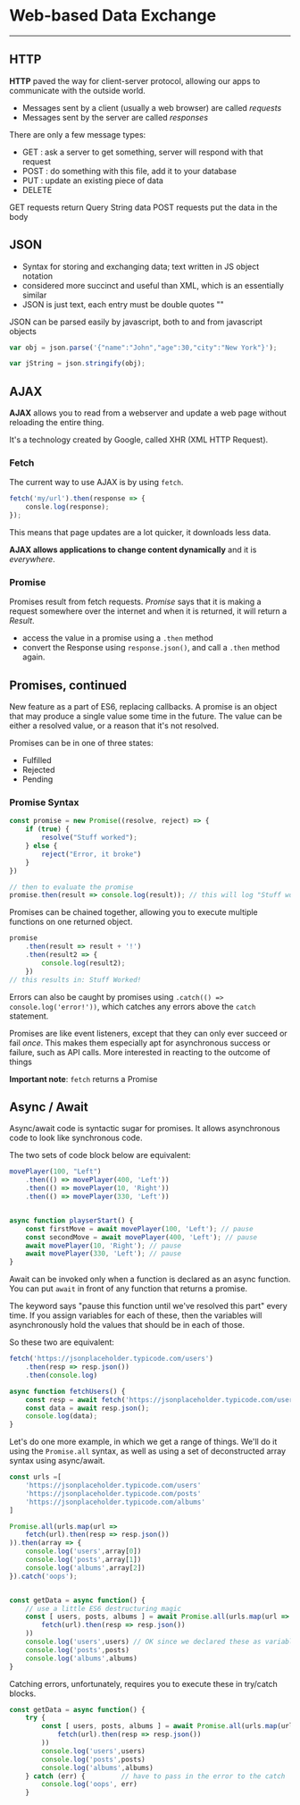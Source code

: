 # Web-based Data Exchange
---
## HTTP
**HTTP** paved the way for client-server protocol, allowing our apps to communicate with the outside world.
- Messages sent by a client (usually a web browser) are called *requests*
- Messages sent by the server are called *responses*

There are only a few message types:
- GET : ask a server to get something, server will respond with that request
- POST : do something with this file, add it to your database
- PUT : update an existing piece of data
- DELETE


GET requests return Query String data
POST requests put the data in the body

## JSON
- Syntax for storing and exchanging data; text written in JS object notation
- considered more succinct and useful than XML, which is an essentially similar
- JSON is just text, each entry must be double quotes ""

JSON can be parsed easily by javascript, both to and from javascript objects

```js
var obj = json.parse('{"name":"John","age":30,"city":"New York"}');

var jString = json.stringify(obj);
```

## AJAX
**AJAX** allows you to read from a webserver and update a web page without reloading the entire thing.

It's a technology created by Google, called XHR (XML HTTP Request).

### Fetch
The current way to use AJAX is by using `fetch`.

```js
fetch('my/url').then(response => {
    consle.log(response);
});
```
This means that page updates are a lot quicker, it downloads less data.

**AJAX allows applications to change content dynamically** and it is *everywhere*.

### Promise
Promises result from fetch requests. *Promise* says that it is making a request somewhere over the internet and when it is returned, it will return a *Result*.
- access the value in a promise using a `.then` method
- convert the Response using `response.json()`, and call a `.then` method again.

## Promises, continued
New feature as a part of ES6, replacing callbacks.
A promise is an object that may produce a single value some time in the future. The value can be either a resolved value, or a reason that it's not resolved.

Promises can be in one of three states:
- Fulfilled
- Rejected
- Pending

### Promise Syntax
```js
const promise = new Promise((resolve, reject) => {
    if (true) {
        resolve("Stuff worked");
    } else {
        reject("Error, it broke")
    }
})

// then to evaluate the promise
promise.then(result => console.log(result)); // this will log "Stuff worked"
```

Promises can be chained together, allowing you to execute multiple functions on one returned object.

```js
promise
    .then(result => result + '!')
    .then(result2 => {
        console.log(result2);
    })
// this results in: Stuff Worked!
```

Errors can also be caught by promises using `.catch(() => console.log('error!'))`, which catches any errors above the `catch` statement.

Promises are like event listeners, except that they can only ever succeed or fail *once*. This makes them especially apt for asynchronous success or failure, such as API calls. More interested in reacting to the outcome of things

**Important note**: `fetch` returns a Promise

## Async / Await

Async/await code is syntactic sugar for promises. It allows asynchronous code to look like synchronous code.

The two sets of code block below are equivalent:
```js
movePlayer(100, "Left")
    .then(() => movePlayer(400, 'Left'))
    .then(() => movePlayer(10, 'Right'))
    .then(() => movePlayer(330, 'Left'))


async function playserStart() {
    const firstMove = await movePlayer(100, 'Left'); // pause
    const secondMove = await movePlayer(400, 'Left'); // pause
    await movePlayer(10, 'Right'); // pause
    await movePlayer(330, 'Left'); // pause
}
```
Await can be invoked only when a function is declared as an async function. You can put `await` in front of any function that returns a promise.

The keyword says "pause this function until we've resolved this part" every time. If you assign variables for each of these, then the variables will asynchronously hold the values that should be in each of those.

So these two are equivalent:
```js
fetch('https://jsonplaceholder.typicode.com/users')
    .then(resp => resp.json())
    .then(console.log)

async function fetchUsers() {
    const resp = await fetch('https://jsonplaceholder.typicode.com/users')
    const data = await resp.json();
    console.log(data);
}
```
Let's do one more example, in which we get a range of things. We'll do it using the `Promise.all` syntax, as well as using a set of deconstructed array syntax using async/await.

```js
const urls =[
    'https://jsonplaceholder.typicode.com/users'
    'https://jsonplaceholder.typicode.com/posts'
    'https://jsonplaceholder.typicode.com/albums'
]

Promise.all(urls.map(url =>
    fetch(url).then(resp => resp.json())
)).then(array => {
    console.log('users',array[0])
    console.log('posts',array[1])
    console.log('albums',array[2])
}).catch('oops');


const getData = async function() {
    // use a little ES6 destructuring magic
    const [ users, posts, albums ] = await Promise.all(urls.map(url =>
        fetch(url).then(resp => resp.json())
    ))
    console.log('users',users) // OK since we declared these as variables
    console.log('posts',posts)
    console.log('albums',albums)
}
```
Catching errors, unfortunately, requires you to execute these in try/catch blocks.

```js
const getData = async function() {
    try {
        const [ users, posts, albums ] = await Promise.all(urls.map(url =>
            fetch(url).then(resp => resp.json())
        ))
        console.log('users',users)
        console.log('posts',posts)
        console.log('albums',albums)
    } catch (err) {         // have to pass in the error to the catch
        console.log('oops', err)
    }
```
